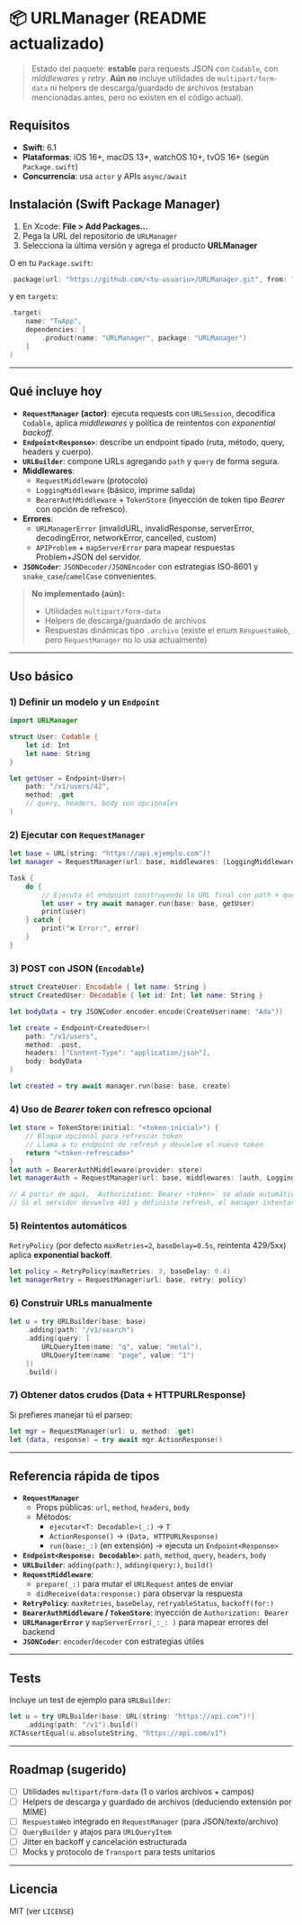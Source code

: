 # 📦 URLManager (README actualizado)

> Estado del paquete: **estable** para requests JSON con `Codable`, con _middlewares_ y _retry_. **Aún no** incluye utilidades de `multipart/form-data` ni helpers de descarga/guardado de archivos (estaban mencionadas antes, pero no existen en el código actual).

## Requisitos

- **Swift**: 6.1
- **Plataformas**: iOS 16+, macOS 13+, watchOS 10+, tvOS 16+ (según `Package.swift`)
- **Concurrencia**: usa `actor` y APIs `async/await`

## Instalación (Swift Package Manager)

1. En Xcode: **File > Add Packages...**
2. Pega la URL del repositorio de `URLManager`
3. Selecciona la última versión y agrega el producto **URLManager**

O en tu `Package.swift`:

```swift
.package(url: "https://github.com/<tu-usuario>/URLManager.git", from: "0.1.0")
```

y en `targets`:

```swift
.target(
    name: "TuApp",
    dependencies: [
        .product(name: "URLManager", package: "URLManager")
    ]
)
```

---

## Qué incluye hoy

- **`RequestManager` (actor)**: ejecuta requests con `URLSession`, decodifica `Codable`, aplica _middlewares_ y política de reintentos con _exponential backoff_.
- **`Endpoint<Response>`**: describe un endpoint tipado (ruta, método, query, headers y cuerpo).
- **`URLBuilder`**: compone URLs agregando `path` y `query` de forma segura.
- **Middlewares**:
  - `RequestMiddleware` (protocolo)
  - `LoggingMiddleware` (básico, imprime salida)
  - `BearerAuthMiddleware` + `TokenStore` (inyección de token tipo *Bearer* con opción de refresco).
- **Errores**:
  - `URLManagerError` (invalidURL, invalidResponse, serverError, decodingError, networkError, cancelled, custom)
  - `APIProblem` + `mapServerError` para mapear respuestas Problem+JSON del servidor.
- **`JSONCoder`**: `JSONDecoder/JSONEncoder` con estrategias ISO‑8601 y `snake_case`/`camelCase` convenientes.

> **No implementado (aún):**
> - Utilidades `multipart/form-data`
> - Helpers de descarga/guardado de archivos
> - Respuestas dinámicas tipo `.archivo` (existe el enum `RespuestaWeb`, pero `RequestManager` no lo usa actualmente)

---

## Uso básico

### 1) Definir un modelo y un `Endpoint`

```swift
import URLManager

struct User: Codable {
    let id: Int
    let name: String
}

let getUser = Endpoint<User>(
    path: "/v1/users/42",
    method: .get
    // query, headers, body son opcionales
)
```

### 2) Ejecutar con `RequestManager`

```swift
let base = URL(string: "https://api.ejemplo.com")!
let manager = RequestManager(url: base, middlewares: [LoggingMiddleware()])

Task {
    do {
        // Ejecuta el endpoint construyendo la URL final con path + query
        let user = try await manager.run(base: base, getUser)
        print(user)
    } catch {
        print("❌ Error:", error)
    }
}
```

### 3) POST con JSON (`Encodable`)

```swift
struct CreateUser: Encodable { let name: String }
struct CreatedUser: Decodable { let id: Int; let name: String }

let bodyData = try JSONCoder.encoder.encode(CreateUser(name: "Ada"))

let create = Endpoint<CreatedUser>(
    path: "/v1/users",
    method: .post,
    headers: ["Content-Type": "application/json"],
    body: bodyData
)

let created = try await manager.run(base: base, create)
```

### 4) Uso de *Bearer token* con refresco opcional

```swift
let store = TokenStore(initial: "<token-inicial>") {
    // Bloque opcional para refrescar token
    // Llama a tu endpoint de refresh y devuelve el nuevo token
    return "<token-refrescado>"
}
let auth = BearerAuthMiddleware(provider: store)
let managerAuth = RequestManager(url: base, middlewares: [auth, LoggingMiddleware()])

// A partir de aquí, `Authorization: Bearer <token>` se añade automáticamente.
// Si el servidor devuelve 401 y definiste refresh, el manager intentará refrescar y reintentar.
```

### 5) Reintentos automáticos

`RetryPolicy` (por defecto `maxRetries=2`, `baseDelay=0.5s`, reintenta 429/5xx) aplica **exponential backoff**.

```swift
let policy = RetryPolicy(maxRetries: 3, baseDelay: 0.4)
let managerRetry = RequestManager(url: base, retry: policy)
```

### 6) Construir URLs manualmente

```swift
let u = try URLBuilder(base: base)
    .adding(path: "/v1/search")
    .adding(query: [
        URLQueryItem(name: "q", value: "metal"),
        URLQueryItem(name: "page", value: "1")
    ])
    .build()
```

### 7) Obtener datos crudos (Data + HTTPURLResponse)

Si prefieres manejar tú el parseo:

```swift
let mgr = RequestManager(url: u, method: .get)
let (data, response) = try await mgr.ActionResponse()
```

---

## Referencia rápida de tipos

- **`RequestManager`**
  - Props públicas: `url`, `method`, `headers`, `body`
  - Métodos:
    - `ejecutar<T: Decodable>(_:)` → `T`
    - `ActionResponse()` → `(Data, HTTPURLResponse)`
    - `run(base:_:)` (en extensión) → ejecuta un `Endpoint<Response>`
- **`Endpoint<Response: Decodable>`**: `path`, `method`, `query`, `headers`, `body`
- **`URLBuilder`**: `adding(path:)`, `adding(query:)`, `build()`
- **`RequestMiddleware`**:
  - `prepare(_:)` para mutar el `URLRequest` antes de enviar
  - `didReceive(data:response:)` para observar la respuesta
- **`RetryPolicy`**: `maxRetries`, `baseDelay`, `retryableStatus`, `backoff(for:)`
- **`BearerAuthMiddleware` / `TokenStore`**: inyección de `Authorization: Bearer`
- **`URLManagerError`** y `mapServerError(_:_: )` para mapear errores del backend
- **`JSONCoder`**: `encoder`/`decoder` con estrategias útiles

---

## Tests

Incluye un test de ejemplo para `URLBuilder`:

```swift
let u = try URLBuilder(base: URL(string: "https://api.com")!)
    .adding(path: "/v1").build()
XCTAssertEqual(u.absoluteString, "https://api.com/v1")
```

---

## Roadmap (sugerido)

- [ ] Utilidades `multipart/form-data` (1 o varios archivos + campos)
- [ ] Helpers de descarga y guardado de archivos (deduciendo extensión por MIME)
- [ ] `RespuestaWeb` integrado en `RequestManager` (para JSON/texto/archivo)
- [ ] `QueryBuilder` y atajos para `URLQueryItem`
- [ ] Jitter en backoff y cancelación estructurada
- [ ] Mocks y protocolo de `Transport` para tests unitarios

---

## Licencia

MIT (ver `LICENSE`)

